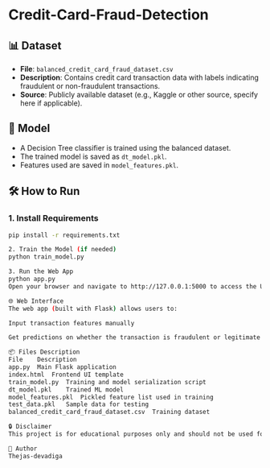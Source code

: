 # Credit-Card-Fraud-Detection


## 📊 Dataset

- **File**: `balanced_credit_card_fraud_dataset.csv`
- **Description**: Contains credit card transaction data with labels indicating fraudulent or non-fraudulent transactions.
- **Source**: Publicly available dataset (e.g., Kaggle or other source, specify here if applicable).

## 🧠 Model

- A Decision Tree classifier is trained using the balanced dataset.
- The trained model is saved as `dt_model.pkl`.
- Features used are saved in `model_features.pkl`.

## 🛠️ How to Run

### 1. Install Requirements

```bash
pip install -r requirements.txt

2. Train the Model (if needed)
python train_model.py

3. Run the Web App
python app.py
Open your browser and navigate to http://127.0.0.1:5000 to access the UI.

🌐 Web Interface
The web app (built with Flask) allows users to:

Input transaction features manually

Get predictions on whether the transaction is fraudulent or legitimate

📦 Files Description
File	Description
app.py	Main Flask application
index.html	Frontend UI template
train_model.py	Training and model serialization script
dt_model.pkl	Trained ML model
model_features.pkl	Pickled feature list used in training
test_data.pkl	Sample data for testing
balanced_credit_card_fraud_dataset.csv	Training dataset

🔒 Disclaimer
This project is for educational purposes only and should not be used for real-world fraud detection without rigorous testing and compliance checks.

📌 Author
Thejas-devadiga
